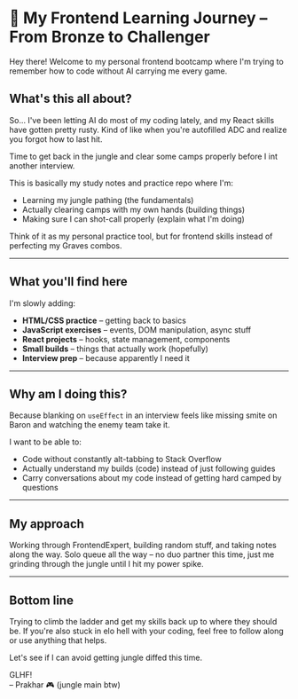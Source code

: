 # 🧠 My Frontend Learning Journey – From Bronze to Challenger

Hey there! Welcome to my personal frontend bootcamp where I'm trying to remember how to code without AI carrying me every game.

## What's this all about?

So... I've been letting AI do most of my coding lately, and my React skills have gotten pretty rusty. Kind of like when you're autofilled ADC and realize you forgot how to last hit.

Time to get back in the jungle and clear some camps properly before I int another interview.

This is basically my study notes and practice repo where I'm:
- Learning my jungle pathing (the fundamentals) 
- Actually clearing camps with my own hands (building things)
- Making sure I can shot-call properly (explain what I'm doing)

Think of it as my personal practice tool, but for frontend skills instead of perfecting my Graves combos.

---

## What you'll find here

I'm slowly adding:
- **HTML/CSS practice** – getting back to basics
- **JavaScript exercises** – events, DOM manipulation, async stuff
- **React projects** – hooks, state management, components
- **Small builds** – things that actually work (hopefully)
- **Interview prep** – because apparently I need it

---

## Why am I doing this?

Because blanking on `useEffect` in an interview feels like missing smite on Baron and watching the enemy team take it.

I want to be able to:
- Code without constantly alt-tabbing to Stack Overflow
- Actually understand my builds (code) instead of just following guides
- Carry conversations about my code instead of getting hard camped by questions

---

## My approach

Working through FrontendExpert, building random stuff, and taking notes along the way. Solo queue all the way – no duo partner this time, just me grinding through the jungle until I hit my power spike.

---

## Bottom line

Trying to climb the ladder and get my skills back up to where they should be. If you're also stuck in elo hell with your coding, feel free to follow along or use anything that helps.

Let's see if I can avoid getting jungle diffed this time.

GLHF!  
– Prakhar 🎮 (jungle main btw)